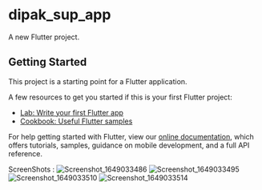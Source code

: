 # dipak_sup_app

A new Flutter project.

## Getting Started

This project is a starting point for a Flutter application.

A few resources to get you started if this is your first Flutter project:

- [Lab: Write your first Flutter app](https://flutter.dev/docs/get-started/codelab)
- [Cookbook: Useful Flutter samples](https://flutter.dev/docs/cookbook)

For help getting started with Flutter, view our
[online documentation](https://flutter.dev/docs), which offers tutorials,
samples, guidance on mobile development, and a full API reference.

ScreenShots :
![Screenshot_1649033486](https://user-images.githubusercontent.com/85103921/161457446-8cc76d23-2fd3-463d-b124-2cbc4c531c06.png)
![Screenshot_1649033495](https://user-images.githubusercontent.com/85103921/161457455-613459f2-58b5-4d60-99b3-05d8934fcc74.png)
![Screenshot_1649033510](https://user-images.githubusercontent.com/85103921/161457458-5817d649-6a98-4955-97dc-de36d82f301b.png)
![Screenshot_1649033514](https://user-images.githubusercontent.com/85103921/161457460-96479b85-bdec-4196-8fbd-b5b7b2a362cc.png)

